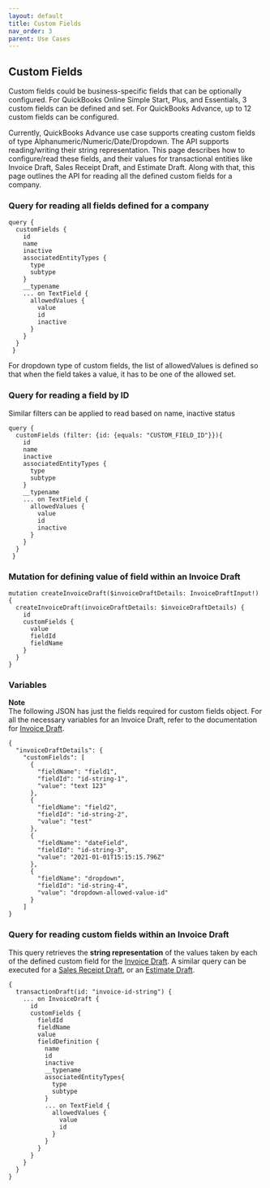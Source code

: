```yaml
---
layout: default
title: Custom Fields
nav_order: 3
parent: Use Cases
---
```



## Custom Fields 

Custom fields could be business-specific fields that can be optionally configured. 
For QuickBooks Online Simple Start, Plus, and Essentials, 3 custom fields can be defined and set.
For QuickBooks Advance, up to 12 custom fields can be configured.

Currently, QuickBooks Advance use case supports creating custom fields of type Alphanumeric/Numeric/Date/Dropdown.
The API supports reading/writing their string representation.
This page describes how to configure/read these fields, and their values for transactional entities like Invoice Draft, Sales Receipt Draft, and Estimate Draft.
Along with that, this page outlines the API for reading all the defined custom fields for a company.

### Query for reading all fields defined for a company

```
query {
  customFields {
    id
    name
    inactive
    associatedEntityTypes {
      type 
      subtype
    }
    __typename
    ... on TextField {
      allowedValues {
        value
        id
        inactive
      }
    }
  }
 }
```
For dropdown type of custom fields, the list of allowedValues is defined so that when the field takes a value, it has to be one of the allowed set.

### Query for reading a field by ID

Similar filters can be applied to read based on name, inactive status

```
query {
  customFields (filter: {id: {equals: "CUSTOM_FIELD_ID"}}){
    id
    name
    inactive
    associatedEntityTypes {
      type 
      subtype
    }
    __typename
    ... on TextField {
      allowedValues {
        value
        id
        inactive
      }
    }
  }
 }
```

### Mutation for defining value of field within an Invoice Draft

```
mutation createInvoiceDraft($invoiceDraftDetails: InvoiceDraftInput!) {
  createInvoiceDraft(invoiceDraftDetails: $invoiceDraftDetails) {
    id
    customFields { 
      value
      fieldId
      fieldName
    }
  }
}
```

### Variables
**Note**  
The following JSON has just the fields required for custom fields object.
For all the necessary variables for an Invoice Draft, refer to the documentation for [Invoice Draft](../invoice-draft).

```
{
  "invoiceDraftDetails": {
    "customFields": [
      {
        "fieldName": "field1",
        "fieldId": "id-string-1",
        "value": "text 123"
      },
      {
        "fieldName": "field2",
        "fieldId": "id-string-2",
        "value": "test"
      },
      {
        "fieldName": "dateField",
        "fieldId": "id-string-3",
        "value": "2021-01-01T15:15:15.796Z"
      },
      {
        "fieldName": "dropdown",
        "fieldId": "id-string-4",
        "value": "dropdown-allowed-value-id"
      }
    ]
}
```

### Query for reading custom fields within an Invoice Draft 

This query retrieves the **string representation** of the values taken by each of the defined custom field for the [Invoice Draft](../invoice-draft).
A similar query can be executed for a [Sales Receipt Draft](../salesReceipt-draft), or an [Estimate Draft](../estimate-draft).
```
{
  transactionDraft(id: "invoice-id-string") {
    ... on InvoiceDraft {
      id
      customFields {
        fieldId
        fieldName
        value
        fieldDefinition {
          name
          id
          inactive
          __typename
          associatedEntityTypes{
            type
            subtype
          }
          ... on TextField {
            allowedValues {
              value
              id
            }
          }
        }
      }
    }
  }
}
```

